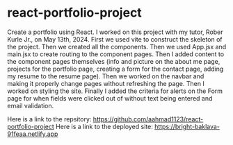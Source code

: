 # react-portfolio-project
Create a portfolio using React. I worked on this project with my tutor, Rober Kurle Jr., on May 13th, 2024. First we used vite to construct the skeleton of the project. Then we created all the components. Then we used App.jsx and main.jsx to create routing to the component pages. Then I added content to the component pages themselves (info and picture on the about me page, projects for the portfolio page, creating a form for the contact page, adding my resume to the resume page). Then we worked on the navbar and making it properly change pages without refreshing the page. Then I worked on styling the site. Finally I added the criteria for alerts on the Form page for when fields were clicked out of without text being entered and email validation. 

Here is a link to the repsitory: https://github.com/aahmad1123/react-portfolio-project
Here is a link to the deployed site: https://bright-baklava-91feaa.netlify.app

